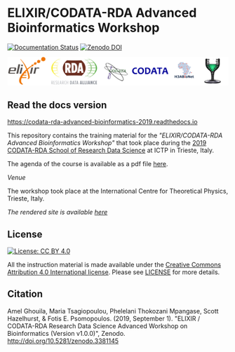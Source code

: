 # ELIXIR/CODATA-RDA Advanced Bioinformatics Workshop

[![Documentation Status](https://readthedocs.org/projects/codata-rda-advanced-bioinformatics-2019/badge/?version=latest)](https://codata-rda-advanced-bioinformatics-2019.readthedocs.io/en/latest/?badge=latest)
[![Zenodo DOI](https://zenodo.org/badge/DOI/10.5281/zenodo.3381145.svg)](https://zenodo.org/record/3381145)

![ELIXIR, ICSU, CODATA Logos](_static/images/FinalCompleteLogo.png "ELIXIR, RDA, ICSU, CODATA, H3ABioNet, Goblet Logos")

## Read the docs version
https://codata-rda-advanced-bioinformatics-2019.readthedocs.io

This repository contains the training material for the _"ELIXIR/CODATA-RDA Advanced Bioinformatics Workshop"_ that took place during the [2019 CODATA-RDA School of Research Data Science](http://indico.ictp.it/event/8706/) at ICTP in Trieste, Italy.

The agenda of the course is available as a pdf file [here](/files/AdvancedBioinformaticsCourseMLProgramme.pdf).

_Venue_

The workshop took place at the International Centre for Theoretical Physics, Trieste, Italy.

_The rendered site is available [here](https://codata-rda-advanced-bioinformatics-2019.readthedocs.io)_

## License

[![License: CC BY 4.0](https://licensebuttons.net/l/by/4.0/88x31.png)](https://creativecommons.org/licenses/by/4.0/)

All the instruction material is made available under the [Creative Commons Attribution 4.0 International license](https://creativecommons.org/licenses/by/4.0). Please see [LICENSE](LICENSE.md) for more details.

## Citation

Amel Ghouila, Maria Tsagiopoulou, Phelelani Thokozani Mpangase, Scott Hazelhurst, & Fotis E. Psomopoulos. (2019, September 1). "ELIXIR / CODATA-RDA Research Data Science Advanced Workshop on Bioinformatics (Version v1.0.0)", Zenodo. http://doi.org/10.5281/zenodo.3381145
